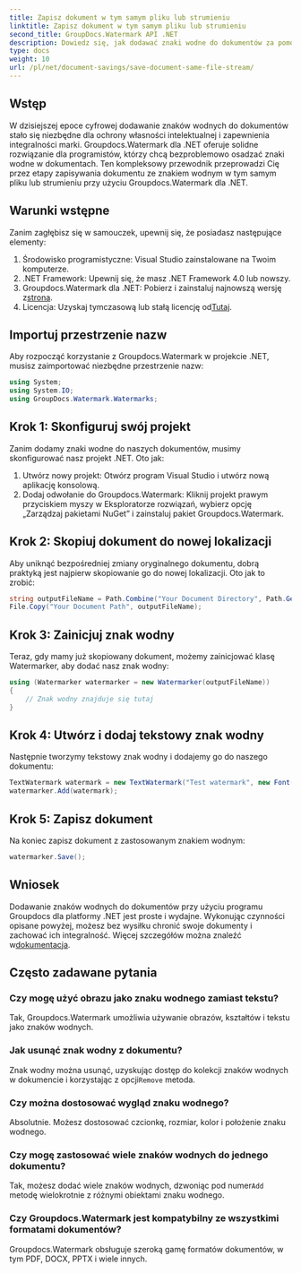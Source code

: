 ```yaml
---
title: Zapisz dokument w tym samym pliku lub strumieniu
linktitle: Zapisz dokument w tym samym pliku lub strumieniu
second_title: GroupDocs.Watermark API .NET
description: Dowiedz się, jak dodawać znaki wodne do dokumentów za pomocą Groupdocs.Watermark dla .NET. Ten przewodnik zawiera instrukcje zapewniające ochronę i integralność dokumentów.
type: docs
weight: 10
url: /pl/net/document-savings/save-document-same-file-stream/
---
```

## Wstęp
W dzisiejszej epoce cyfrowej dodawanie znaków wodnych do dokumentów stało się niezbędne dla ochrony własności intelektualnej i zapewnienia integralności marki. Groupdocs.Watermark dla .NET oferuje solidne rozwiązanie dla programistów, którzy chcą bezproblemowo osadzać znaki wodne w dokumentach. Ten kompleksowy przewodnik przeprowadzi Cię przez etapy zapisywania dokumentu ze znakiem wodnym w tym samym pliku lub strumieniu przy użyciu Groupdocs.Watermark dla .NET.
## Warunki wstępne
Zanim zagłębisz się w samouczek, upewnij się, że posiadasz następujące elementy:
1. Środowisko programistyczne: Visual Studio zainstalowane na Twoim komputerze.
2. .NET Framework: Upewnij się, że masz .NET Framework 4.0 lub nowszy.
3.  Groupdocs.Watermark dla .NET: Pobierz i zainstaluj najnowszą wersję z[strona](https://releases.groupdocs.com/Watermark/net/).
4.  Licencja: Uzyskaj tymczasową lub stałą licencję od[Tutaj](https://purchase.groupdocs.com/temporary-license/).
## Importuj przestrzenie nazw
Aby rozpocząć korzystanie z Groupdocs.Watermark w projekcie .NET, musisz zaimportować niezbędne przestrzenie nazw:
```csharp
using System;
using System.IO;
using GroupDocs.Watermark.Watermarks;
```
## Krok 1: Skonfiguruj swój projekt
Zanim dodamy znaki wodne do naszych dokumentów, musimy skonfigurować nasz projekt .NET. Oto jak:
1. Utwórz nowy projekt: Otwórz program Visual Studio i utwórz nową aplikację konsolową.
2. Dodaj odwołanie do Groupdocs.Watermark: Kliknij projekt prawym przyciskiem myszy w Eksploratorze rozwiązań, wybierz opcję „Zarządzaj pakietami NuGet” i zainstaluj pakiet Groupdocs.Watermark.
## Krok 2: Skopiuj dokument do nowej lokalizacji
Aby uniknąć bezpośredniej zmiany oryginalnego dokumentu, dobrą praktyką jest najpierw skopiowanie go do nowej lokalizacji. Oto jak to zrobić:
```csharp
string outputFileName = Path.Combine("Your Document Directory", Path.GetFileName("Your Document Path"));
File.Copy("Your Document Path", outputFileName);
```
## Krok 3: Zainicjuj znak wodny
Teraz, gdy mamy już skopiowany dokument, możemy zainicjować klasę Watermarker, aby dodać nasz znak wodny:
```csharp
using (Watermarker watermarker = new Watermarker(outputFileName))
{
    // Znak wodny znajduje się tutaj
}
```
## Krok 4: Utwórz i dodaj tekstowy znak wodny
Następnie tworzymy tekstowy znak wodny i dodajemy go do naszego dokumentu:
```csharp
TextWatermark watermark = new TextWatermark("Test watermark", new Font("Arial", 12));
watermarker.Add(watermark);
```
## Krok 5: Zapisz dokument
Na koniec zapisz dokument z zastosowanym znakiem wodnym:
```csharp
watermarker.Save();
```
## Wniosek
Dodawanie znaków wodnych do dokumentów przy użyciu programu Groupdocs dla platformy .NET jest proste i wydajne. Wykonując czynności opisane powyżej, możesz bez wysiłku chronić swoje dokumenty i zachować ich integralność. Więcej szczegółów można znaleźć w[dokumentacja](https://reference.groupdocs.com/Watermark/net/).
## Często zadawane pytania
### Czy mogę użyć obrazu jako znaku wodnego zamiast tekstu?
Tak, Groupdocs.Watermark umożliwia używanie obrazów, kształtów i tekstu jako znaków wodnych.
### Jak usunąć znak wodny z dokumentu?
 Znak wodny można usunąć, uzyskując dostęp do kolekcji znaków wodnych w dokumencie i korzystając z opcji`Remove` metoda.
### Czy można dostosować wygląd znaku wodnego?
Absolutnie. Możesz dostosować czcionkę, rozmiar, kolor i położenie znaku wodnego.
### Czy mogę zastosować wiele znaków wodnych do jednego dokumentu?
 Tak, możesz dodać wiele znaków wodnych, dzwoniąc pod numer`Add` metodę wielokrotnie z różnymi obiektami znaku wodnego.
### Czy Groupdocs.Watermark jest kompatybilny ze wszystkimi formatami dokumentów?
Groupdocs.Watermark obsługuje szeroką gamę formatów dokumentów, w tym PDF, DOCX, PPTX i wiele innych.